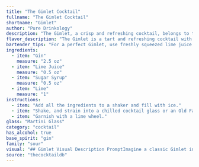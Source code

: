 ```yaml
---
title: "The Gimlet Cocktail"
fullname: "The Gimlet Cocktail"
shortname: "Gimlet"
author: "Pure Drinkology"
description: "The Gimlet, a crisp and refreshing cocktail, belongs to the Sour family, characterized by the combination of spirit, citrus juice, and sweetener. Its origins trace back to the 19th century British Royal Navy, where it was used as a medicinal drink to combat scurvy. "
flavor_description: "The Gimlet is a tart and refreshing cocktail with a bright, citrusy punch. The gin provides a juniper-forward backbone, while the lime juice offers a sharp, tangy edge. The sugar syrup balances the acidity, creating a harmonious blend of sweet and sour. The subtle lime garnish adds a final touch of citrus aroma, elevating the overall experience. "
bartender_tips: "For a perfect Gimlet, use freshly squeezed lime juice for the brightest flavor.  A good quality gin is key, but don't over-muddle the lime.  A slight twist of lime zest adds a beautiful aroma.  If you're using simple syrup, make sure it's properly dissolved, and use a good bar spoon to stir the cocktail for proper dilution.  Enjoy! "
ingredients:
  - item: "Gin"
    measure: "2.5 oz"
  - item: "Lime Juice"
    measure: "0.5 oz"
  - item: "Sugar Syrup"
    measure: "0.5 oz"
  - item: "Lime"
    measure: "1"
instructions:
  - item: "Add all the ingredients to a shaker and fill with ice."
  - item: "Shake, and strain into a chilled cocktail glass or an Old Fashioned glass filled with fresh ice."
  - item: "Garnish with a lime wheel."
glass: "Martini Glass"
category: "cocktail"
has_alcohol: true
base_spirit: "gin"
family: "sour"
visual: "## Gimlet Visual Description PromptImagine a classic Gimlet in a chilled coupe glass. Describe the following:* **Appearance:**  Is the drink clear or slightly cloudy?  What is the color of the drink?  Are there any layers or gradients? * **Texture:** Is the drink smooth or does it have a slight viscosity? * **Garnish:**  How is the lime garnish presented? Is it a simple lime wedge, a wheel, a twist, or something more elaborate?  Does the garnish touch the drink or sit on the rim? * **Ice:** Is there ice in the glass? If so, what type of ice is it (cubes, crushed, etc.)? How much ice is present? * **Overall impression:** How does the appearance of the Gimlet make you feel? Does it seem refreshing, elegant, or perhaps even potent? Please provide a detailed description of the Gimlet's appearance, drawing on your knowledge of cocktails and their visual appeal. "
source: "thecocktaildb"
---
```


